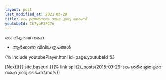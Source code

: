 ```yaml
---
layout: post
last_modified_at: 2021-03-29
title: ഓം ഉത്തരനായ നമഹ ൧൦൮ ടൈംസ്
youtubeId: Ck7yaF3FC7o
---
```

 
 
 ഓം വികൃതയ നമഹ 
 
 -  ആർക്കാണ് വിവിധ രൂപങ്ങൾ 
 
  
 
  
 
 
 
 
 
 


{% include youtubePlayer.html id=page.youtubeId %}
 
[Next]({{ site.baseurl }}{% link  split2/_posts/2015-09-29-ഓം ശരീര ഭൂത ഭൃറെ നമഹ ൧൦൮ ടൈംസ്.md%})
 
